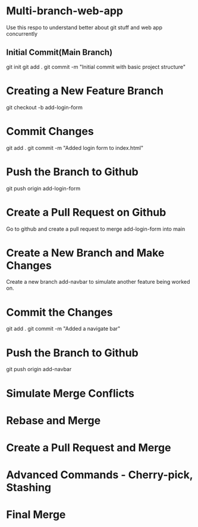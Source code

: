 # Multi-branch-web-app
Use this respo to understand better about git stuff and web app concurrently

## Initial Commit(Main Branch)
git init
git add .
git commit -m "Initial commit with basic project structure"

# Creating a New Feature Branch
git checkout -b add-login-form

# Commit Changes
git add .
git commit -m "Added login form to index.html"

# Push the Branch to Github
git push origin add-login-form

# Create a Pull Request on Github
Go to github and create a pull request to merge add-login-form into main

# Create a New Branch and Make Changes
Create a new branch add-navbar to simulate another feature being worked on.

# Commit the Changes
git add .
git commit -m "Added a navigate bar"

# Push the Branch to Github
git push origin add-navbar

# Simulate Merge Conflicts
# Rebase and Merge
# Create a Pull Request and Merge
# Advanced Commands - Cherry-pick, Stashing
# Final Merge
